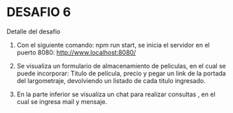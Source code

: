 # DESAFIO 6

Detalle del desafio

1. Con el siguiente comando: npm run start,  se inicia el servidor en el puerto 8080: http://www.localhost:8080/

2. Se visualiza un formulario de almacenamiento de peliculas, en el cual se puede incorporar: Titulo de película, precio y pegar un link de la portada del largometraje, devolviendo un listado de cada titulo ingresado.

3. En la parte inferior se visualiza un chat para realizar consultas , en el cual se ingresa mail y mensaje.